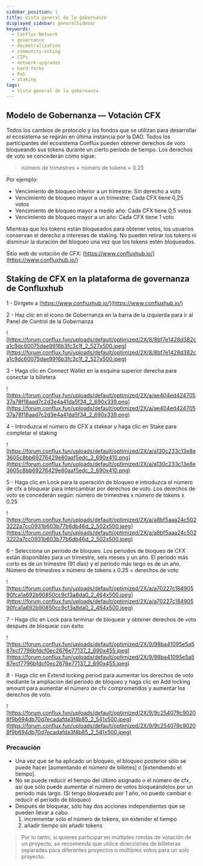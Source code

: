 ```yaml
---
sidebar_position: 1
title: Vista general de la gobernanza
displayed_sidebar: generalSidebar
keywords:
  - Conflux-Network
  - governance
  - decentralization
  - community-voting
  - CIPs
  - network-upgrades
  - hard-forks
  - PoS
  - staking
tags:
  - Vista general de la gobernanza
---
```


## **Modelo de Gobernanza — Votación CFX**

Todos los cambios de protocolo y los fondos que se utilizan para desarrollar el ecosistema se regirán en última instancia por la DAO. Todos los participantes del ecosistema Conflux pueden obtener derechos de voto bloqueando sus tokens durante un cierto período de tiempo. Los derechos de voto se concederán como sigue:

> número de trimestres × número de tokens × 0.25

Por ejemplo:

- Vencimiento de bloqueo inferior a un trimestre: Sin derecho a voto
- Vencimiento de bloqueo mayor a un trimestre: Cada CFX tiene 0,25 votos
- Vencimiento de bloqueo mayor a medio año: Cada CFX tiene 0,5 votos
- Vencimiento de bloqueo mayor a un año: Cada CFX tiene 1 voto

Mientras que los tokens están bloqueados para obtener votos, los usuarios conservan el derecho a intereses de staking. No pueden retirar los tokens ni disminuir la duración del bloqueo una vez que los tokens estén bloqueados.

Sitio web de votación de CFX: [https://www.confluxhub.io/](https://www.confluxhub.io/)

## Staking de CFX en la plataforma de governanza de Confluxhub

1 - Dirígete a [https://www.confluxhub.io/](https://www.confluxhub.io/)

2 - Haz clic en el icono de Gobernanza en la barra de la izquierda para ir al Panel de Control de la Gobernanza

![https://forum.conflux.fun/uploads/default/optimized/2X/8/8bf7e1428d382ca1c9dc60075dae9916b3fc3c1f_2_527x500.jpeg](https://forum.conflux.fun/uploads/default/optimized/2X/8/8bf7e1428d382ca1c9dc60075dae9916b3fc3c1f_2_527x500.jpeg)

3 - Haga clic en Connect Wallet en la esquina superior derecha para conectar la billetera

![https://forum.conflux.fun/uploads/default/optimized/2X/a/ae404ed42470537a78f18aad7c2d3e4a41da5f34_2_690x339.png](https://forum.conflux.fun/uploads/default/optimized/2X/a/ae404ed42470537a78f18aad7c2d3e4a41da5f34_2_690x339.png)

4 - Introduzca el número de CFX a stakear y haga clic en Stake para completar el staking

![https://forum.conflux.fun/uploads/default/optimized/2X/a/a130c233c13e8e3605c8bb69276429e80aaf5edc_2_690x410.png](https://forum.conflux.fun/uploads/default/optimized/2X/a/a130c233c13e8e3605c8bb69276429e80aaf5edc_2_690x410.png)

5 - Haga clic en Lock para la operación de bloqueo e introduzca el número de cfx a bloquear para intercambiar por derechos de voto. Los derechos de voto se concederán según: número de trimestres x número de tokens x 0.25

![https://forum.conflux.fun/uploads/default/optimized/2X/a/a8bf5aaa24c5023222a7cc0931b603b77b6db46d_2_502x500.jpeg](https://forum.conflux.fun/uploads/default/optimized/2X/a/a8bf5aaa24c5023222a7cc0931b603b77b6db46d_2_502x500.jpeg)

6 - Selecciona un período de bloqueo. Los periodos de bloqueo de CFX están disponibles para un trimestre, seis meses y un año. El período más corto es de un trimestre (91 días) y el período más largo es de un año. Número de trimestres x número de tokens x 0.25 = derechos de voto

![https://forum.conflux.fun/uploads/default/optimized/2X/a/a70227c18490590fca1a692b90850cc9cf3a8da0_2_464x500.jpeg](https://forum.conflux.fun/uploads/default/optimized/2X/a/a70227c18490590fca1a692b90850cc9cf3a8da0_2_464x500.jpeg)

7 - Haga clic en Lock para terminar de bloquear y obtener derechos de voto después de bloquear con éxito

![https://forum.conflux.fun/uploads/default/optimized/2X/9/98ba41095e5a587ecf7796bfdcf0ec2676e77137_2_690x455.jpeg](https://forum.conflux.fun/uploads/default/optimized/2X/9/98ba41095e5a587ecf7796bfdcf0ec2676e77137_2_690x455.jpeg)

8 - Haga clic en Extend locking period para aumentar los derechos de voto mediante la ampliación del período de bloqueo y haga clic en Add locking amount para aumentar el número de cfx comprometidos y aumentar los derechos de voto.

![https://forum.conflux.fun/uploads/default/optimized/2X/9/9c254079c90208f9b694db70d7ecadafda3f4b85_2_541x500.jpeg](https://forum.conflux.fun/uploads/default/optimized/2X/9/9c254079c90208f9b694db70d7ecadafda3f4b85_2_541x500.jpeg)

### Precaución

- Una vez que se ha aplicado un bloqueo, el bloqueo posterior sólo se puede hacer [aumentando el número de billetes] o [extendiendo el tiempo].
- No se puede reducir el tiempo del último asignado o el número de cfx, así que sólo puede aumentar el número de votos bloqueándolos por un período más largo. (Si tengo bloqueado por 1 año, no puedo cambiar o reducir el período de bloqueo)
- Después de bloquear, sólo hay dos acciones independientes que se pueden llevar a cabo.
    1. incrementar solo el número de tokens, sin extender el tiempo
    2. añadir tiempo sin añadir tokens

> Por lo tanto, si quieres participar en múltiples rondas de votación de un proyecto, se recomienda que utilice direcciones de billeteras separadas para diferentes proyectos o múltiples votos para un solo proyecto.

